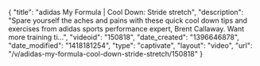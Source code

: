 {
    "title": "adidas My Formula | Cool Down: Stride stretch",
    "description": "Spare yourself the aches and pains with these quick cool down tips and exercises from adidas sports performance expert, Brent Callaway. Want more training ti...",
    "videoid": "150818",
    "date_created": "1396646878",
    "date_modified": "1418181254",
    "type": "captivate",
    "layout": "video",
    "url": "\/v\/adidas-my-formula-cool-down-stride-stretch\/150818"
}